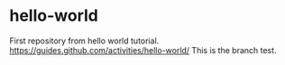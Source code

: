 hello-world
===========

First repository from hello world tutorial. https://guides.github.com/activities/hello-world/
This is the branch test. 
